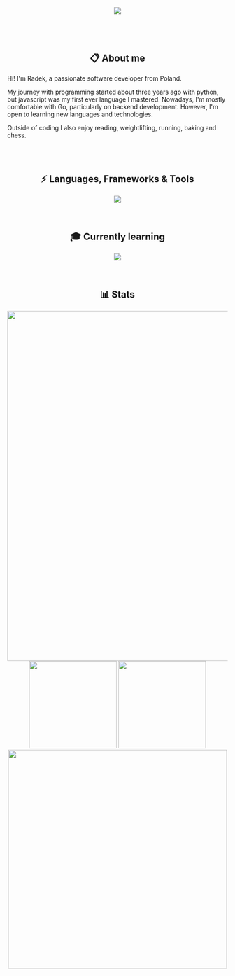 <div align="center">

<img src="https://readme-typing-svg.demolab.com?font=Righteous&size=40&duration=2000&pause=500&color=E1E1E1&center=true&vCenter=true&repeat=false&width=500&height=64&lines=Hi+there+%F0%9F%91%8B" />

#

<br/>

## 📋 About me

<p align="left">      
Hi! I'm Radek, a passionate software developer from Poland.
</p>

<p align="left">      
My journey with programming started about three years ago with python, but javascript was my first ever language I mastered. Nowadays, I'm mostly comfortable with Go, particularly on backend development. However, I'm open to learning new languages and technologies.
</p>

<p align="left">      
Outside of coding I also enjoy reading, weightlifting, running, baking and chess.
</p>
<br />
<br />




## ⚡ Languages, Frameworks & Tools

<img src="https://skillicons.dev/icons?i=js,ts,html,css,tailwind,python,php,go,mysql,git,github,vscode,powershell&perline=8">

<br />
<br />
<br />


## 🎓 Currently learning


<img src="https://skillicons.dev/icons?i=vue&perline=8">
          
          
<br />
<br />
<br />


## 📊 Stats
<img src="https://github-readme-activity-graph.vercel.app/graph?username=radeqq007&theme=material-palenight&hide_border=true&area=true&custom_title=Contribution%20Graph" width="800">
<img src="https://github-readme-stats.vercel.app/api/top-langs/?username=radeqq007&layout=donut&theme=material-palenight&border_radius=10" height="200px"/>
<img src="https://github-readme-streak-stats-salesp07.vercel.app/?user=radeqq007&count_private=true&theme=material-palenight&border_radius=10" height="200px"/>
<img src="https://github-readme-stats.vercel.app/api/wakatime?username=@IWillEatYourPancakes&layout=compact&theme=material-palenight&border_radius=10" height="500px" />



</div>
